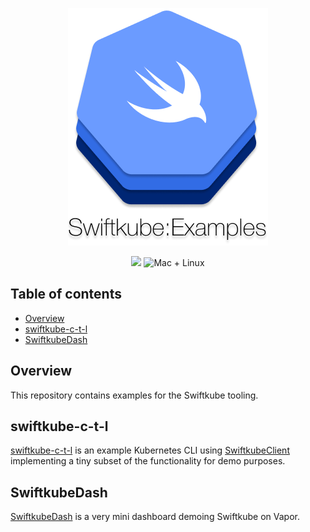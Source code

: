 <p align="center">
	<img src="./SwiftkubeExamples.png">
</p>

<p align="center">
	<img src="https://img.shields.io/badge/Swift-5.2-orange.svg" />
	<img src="https://img.shields.io/badge/platforms-mac+linux-brightgreen.svg?style=flat" alt="Mac + Linux" />
</p>

## Table of contents

* [Overview](#overview)
* [swiftkube-c-t-l](#swiftkube-c-t-l)
* [SwiftkubeDash](#swiftkubedash)

## Overview

This repository contains examples for the Swiftkube tooling.

## swiftkube-c-t-l

[swiftkube-c-t-l](./swiftkubectl) is an example Kubernetes CLI using [SwiftkubeClient](https://github.com/swiftkube/client) implementing a tiny subset of the functionality for demo purposes.

## SwiftkubeDash

[SwiftkubeDash](./swiftkubedash) is a very mini dashboard demoing Swiftkube on Vapor.

